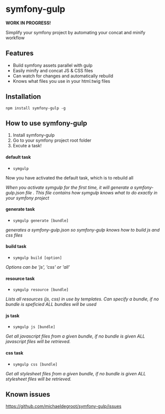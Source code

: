 # symfony-gulp

**WORK IN PROGRESS!**

Simplify your symfony project by automating your concat and minify workflow

## Features

 -  Build symfony assets parallel with gulp
 -  Easily minify and concat JS & CSS files
 -  Can watch for changes and automatically rebuild
 -  Knows what files you use in your html.twig files

## Installation

`npm install symfony-gulp -g`

## How to use symfony-gulp

1. Install symfony-gulp
2. Go to your symfony project root folder
3. Excute a task!

#### default task

- `symgulp`

Now you have activated the default task, which is to rebuild all

*When you activate symgulp for the first time, it will generate a symfony-gulp.json file*
*. This file contains how symgulp knows what to do exactly in your symfony project*

#### generate task

 - `symgulp generate [bundle]`

*generates a symfony-gulp.json so symfony-gulp knows how to build js and css files*

#### build task

 - `symgulp build [option]`

*Options can be 'js', 'css' or 'all'*

#### resource task

 - `symgulp resource [bundle]`

*Lists all resources (js, css) in use by templates.*
*Can specify a bundle, if no bundle is speficied ALL bundles will be used*

#### js task

 - `symgulp js [bundle]`

*Get all javascript files from a given bundle, if no bundle is given ALL javascript files will be retrieved.*

#### css task

 - `symgulp css [bundle]`

*Get all stylesheet files from a given bundle, if no bundle is given ALL stylesheet files will be retrieved.*

## Known issues
https://github.com/michaeldegroot/symfony-gulp/issues
